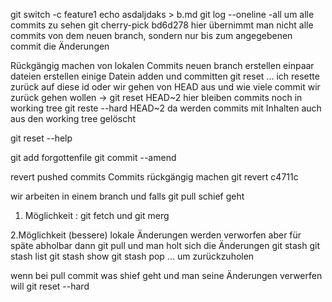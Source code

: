 git switch -c feature1
echo asdaljdaks > b.md
git log --oneline -all  um alle commits zu sehen
git cherry-pick bd6d278 hier übernimmt man nicht alle commits von dem neuen branch, sondern nur bis zum angegebenen commit die Änderungen

Rückgängig machen von lokalen Commits
neuen branch erstellen
einpaar dateien erstellen
einige Datein adden und committen
git reset ... ich resette zurück auf diese id oder wir gehen von HEAD aus und wie viele commit wir zurück gehen wollen 
-> git reset HEAD~2 hier bleiben commits noch in working tree
git reste --hard HEAD~2 da werden commits mit Inhalten auch aus den working tree gelöscht

git reset --help

git add forgottenfile
git commit --amend

revert pushed commits
Commits rückgängig machen
git revert c4711c

wir arbeiten in einem branch und falls git pull schief geht
1. Möglichkeit : git fetch und git merg

2.Möglichkeit (bessere)
lokale Änderungen werden verworfen aber für späte abholbar
dann git pull und man holt sich die Änderungen
git stash
git stash list
git stash show
git stash pop  ... um zurückzuholen

wenn bei pull commit was shief geht und man seine Änderungen verwerfen will
git reset --hard <commitid>

